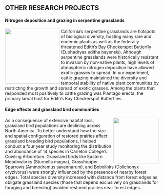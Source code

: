 ## OTHER RESEARCH PROJECTS

#### Nitrogen deposition and grazing in serpentine grasslands

<img src="https://jaredjbeck.github.io/CAdoEIHVEAEsz_Y.jpg" align="left" width="180"> California’s serpentine grasslands are hotspots of biological diversity, hosting many rare and endemic plants as well as the federally threatened Edith’s Bay Checkerspot Butterfly (Euphadryas editha bayensis). Although serpentine grasslands were historically resistant to invasion by non-native plants, high levels of atmospheric nitrogen deposition have allowed exotic grasses to spread. In our experiment, cattle grazing maintained the diversity and temporal stability of native plant communities by restricting the growth and spread of exotic grasses. Among the plants that responded most positively to cattle grazing was Plantago erecta, the primary larval host for Edith’s Bay Checkerspot Butterflies.

#### Edge effects and grassland bird communities

<img src="https://jaredjbeck.github.io/henslows.jpg" align="right" width="150"> As a consequence of extensive habitat loss, grassland bird populations are declining across North America. To better understand how the size and spatial configuration of restored prairies affect grassland breeding bird populations, I helped conduct a four year study monitoring the distribution and abundance of 14 species in Carleton College’s Cowling Arboretum. Grassland birds like Eastern Meadowlarks (Sturnella magna), Grasshopper Sparrows (Ammodramus savannarum), and Bobolinks (Dolichonyx oryzivorus) were strongly influenced by the presence of nearby forest edges. Total species diversity increased with distance from forest edges as obligate grassland species (those that depend exclusively on grasslands for foraging and breeding) avoided restored prairies near forest edges.
